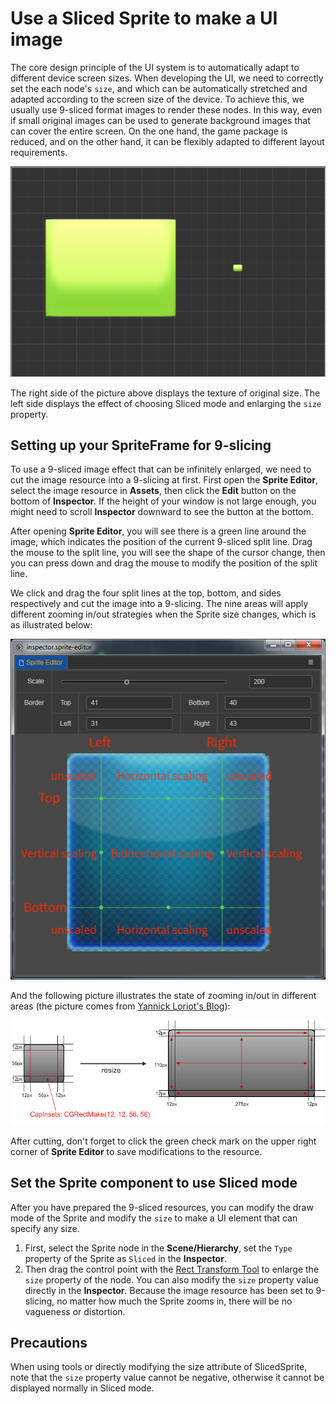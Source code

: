 # Use a Sliced Sprite to make a UI image

The core design principle of the UI system is to automatically adapt to different device screen sizes. When developing the UI, we need to correctly set the each node's `size`, and which can be automatically stretched and adapted according to the screen size of the device. To achieve this, we usually use 9-sliced format images to render these nodes. In this way, even if small original images can be used to generate background images that can cover the entire screen. On the one hand, the game package is reduced, and on the other hand, it can be flexibly adapted to different layout requirements.

![compare](sliced-sprite/compare.png)

The right side of the picture above displays the texture of original size. The left side displays the effect of choosing Sliced mode and enlarging the `size` property.

## Setting up your SpriteFrame for 9-slicing

To use a 9-sliced image effect that can be infinitely enlarged, we need to cut the image resource into a 9-slicing at first. First open the __Sprite Editor__, select the image resource in __Assets__, then click the __Edit__ button on the bottom of __Inspector__. If the height of your window is not large enough, you might need to scroll __Inspector__ downward to see the button at the bottom.

After opening __Sprite Editor__, you will see there is a green line around the image, which indicates the position of the current 9-sliced split line. Drag the mouse to the split line, you will see the shape of the cursor change, then you can press down and drag the mouse to modify the position of the split line.

We click and drag the four split lines at the top, bottom, and sides respectively and cut the image into a 9-slicing. The nine areas will apply different zooming in/out strategies when the Sprite size changes, which is as illustrated below:

![sliced](sliced-sprite/editing.png)

And the following picture illustrates the state of zooming in/out in different areas (the picture comes from [Yannick Loriot's Blog](http://yannickloriot.com/2011/12/create-buttons-in-cocos2d-by-using-cccontrolbutton/)):

![scaling](sliced-sprite/scaling.png)

After cutting, don't forget to click the green check mark on the upper right corner of __Sprite Editor__ to save modifications to the resource.

## Set the Sprite component to use Sliced mode

After you have prepared the 9-sliced resources, you can modify the draw mode of the Sprite and modify the `size` to make a UI element that can specify any size.

1. First, select the Sprite node in the __Scene/Hierarchy__, set the `Type` property of the Sprite as `Sliced` in the __Inspector__.
2. Then drag the control point with the [Rect Transform Tool](../../../editor/scene/index.md) to enlarge the `size` property of the node. You can also modify the `size` property value directly in the __Inspector__. Because the image resource has been set to 9-slicing, no matter how much the Sprite zooms in, there will be no vagueness or distortion.

## Precautions

When using tools or directly modifying the size attribute of Sliced ​​Sprite, note that the `size` property value cannot be negative, otherwise it cannot be displayed normally in Sliced ​​mode.
